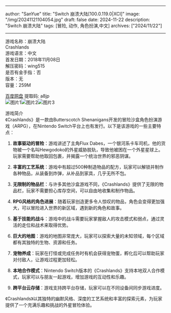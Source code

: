 
---
author: "SanYue"
title: "Switch 崩溃大陆[100.0.119.0|XCI]"
image: "/img/20241121104054.jpg"
draft: false
date: 2024-11-22
description: "Switch 崩溃大陆"
tags: [冒险, 动作, 角色扮演,中文]
archives: ["2024/11/22"]

---

游戏名称：崩溃大陆   
Crashlands    
游戏语言：中文  
首发日期：2018年11月08日  
解压密码：wing515  
是否有金手指：否  
版本：无   
容量：259M

[百度网盘](https://pan.baidu.com/s/1djV2n3FavQx07kKIJ-etsg) 提取码: a8jp  
![图片1](/img/586205.jpg)![图片2](/img/92a013.jpg)![图片3](/img/380fe6.jpg)  

游戏简介  
《Crashlands》是一款由Butterscotch Shenanigans开发的冒险沙盒角色扮演游戏（ARPG），在Nintendo Switch平台上也有发行。以下是该游戏的一些主要特点：

1. **故事驱动的冒险**：游戏讲述了主角Flux Dabes，一个银河系卡车司机，他的货物被一个名叫Hewgodoko的外星威胁脱轨，导致他被困在一个外星星球上。玩家需要帮助他取回包裹，并揭露一个统治世界的邪恶阴谋。

2. **丰富的工艺系统**：游戏中有超过500种制造物品的配方，玩家可以解锁并制作各种物品，从装备到炸弹，从补品到家具，几乎无所不包。

3. **无限制的物品栏**：与许多其他沙盒游戏不同，《Crashlands》提供了无限的物品栏，玩家不需要担心库存空间，可以自由地收集和制作物品。

4. **RPG风格的角色进展**：随着玩家创造更多令人惊叹的物品，角色会变得更加强大，可以冒险进入世界的新区域，遇到新的角色和故事。

5. **基于技能的战斗**：游戏中的战斗需要玩家掌握敌人的攻击模式和弱点，通过灵活的走位和战术来取得优势。

6. **巨大的地图**：游戏的地图非常庞大，玩家可以探索大量的未知领域，每个区域都有其独特的生物、资源和任务。

7. **宠物养成**：玩家在打怪或完成任务时有机会获得宠物蛋，孵化后可以帮助玩家对付敌人，让游戏过程更加轻松。

8. **本地合作模式**：Nintendo Switch版本的《Crashlands》支持本地双人合作模式，玩家可以与朋友一起游戏，增加游戏的互动性和乐趣。

9. **跨平台云存储**：游戏支持跨平台存储，玩家可以在不同设备间同步游戏进度。

《Crashlands》以其独特的幽默风格、深度的工艺系统和丰富的探索元素，为玩家提供了一个充满乐趣和挑战的外星冒险体验。
